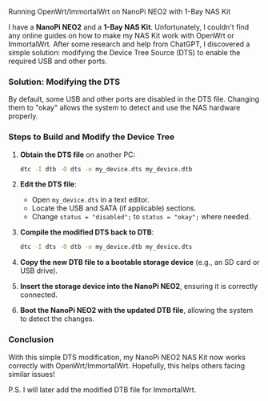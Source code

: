 Running OpenWrt/ImmortalWrt on NanoPi NEO2 with 1-Bay NAS Kit

I have a **NanoPi NEO2** and a **1-Bay NAS Kit**. Unfortunately, I couldn't find any online guides on how to make my NAS Kit work with OpenWrt or ImmortalWrt. After some research and help from ChatGPT, I discovered a simple solution: modifying the Device Tree Source (DTS) to enable the required USB and other ports.

### Solution: Modifying the DTS

By default, some USB and other ports are disabled in the DTS file. Changing them to "okay" allows the system to detect and use the NAS hardware properly.

### Steps to Build and Modify the Device Tree

1. **Obtain the DTS file** on another PC:
   ```bash
   dtc -I dtb -O dts -o my_device.dts my_device.dtb
   ```

2. **Edit the DTS file**:
   - Open `my_device.dts` in a text editor.
   - Locate the USB and SATA (if applicable) sections.
   - Change `status = "disabled";` to `status = "okay";` where needed.

3. **Compile the modified DTS back to DTB**:
   ```bash
   dtc -I dts -O dtb -o my_device.dtb my_device.dts
   ```

4. **Copy the new DTB file to a bootable storage device** (e.g., an SD card or USB drive).

5. **Insert the storage device into the NanoPi NEO2**, ensuring it is correctly connected.

6. **Boot the NanoPi NEO2 with the updated DTB file**, allowing the system to detect the changes.

### Conclusion

With this simple DTS modification, my NanoPi NEO2 NAS Kit now works correctly with OpenWrt/ImmortalWrt. Hopefully, this helps others facing similar issues!

P.S. I will later add the modified DTB file for ImmortalWrt.

